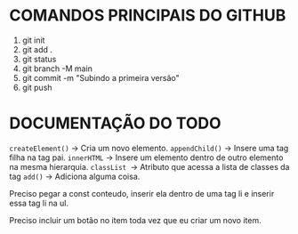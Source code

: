 # COMANDOS PRINCIPAIS DO GITHUB
1. git init 
2. git add .
3. git status
4. git branch -M main
5. git commit -m "Subindo a primeira versão"
6. git push



# DOCUMENTAÇÃO DO TODO
`createElement()` -> Cria um novo elemento.
`appendChild()` -> Insere uma tag filha na tag pai.
`innerHTML` -> Insere um elemento dentro de outro elemento na mesma hierarquia.
`classList `-> Atributo que acessa a lista de classes da tag
`add()` -> Adiciona alguma coisa.

Preciso pegar a const conteudo, inserir ela dentro de uma tag li e inserir essa tag li
na ul.

Preciso incluir um botão no item toda vez que eu criar um novo item.
